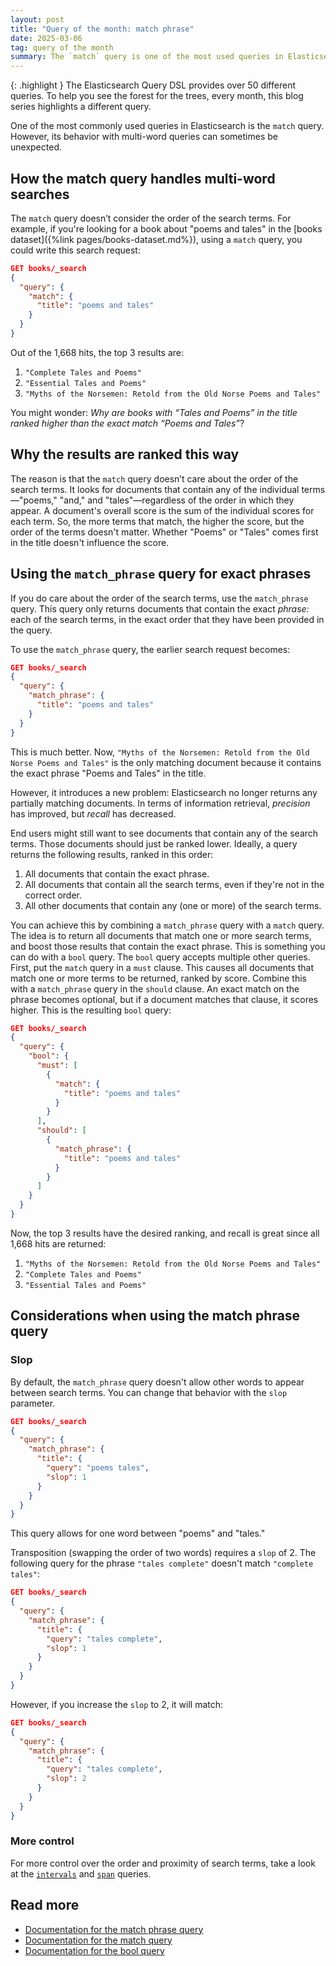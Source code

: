 ```yaml
---
layout: post
title: "Query of the month: match phrase"
date: 2025-03-06
tag: query of the month
summary: The `match` query is one of the most used queries in Elasticsearch, but its behavior with multi-word queries can be unexpected.
---
```


{: .highlight }
The Elasticsearch Query DSL provides over 50 different queries. To help you see the forest for the trees, every month, this blog series highlights a different query.

One of the most commonly used queries in Elasticsearch is the `match` query. However, its behavior with multi-word queries can sometimes be unexpected.

## How the match query handles multi-word searches

The `match` query doesn’t consider the order of the search terms. For example, if you're looking for a book about "poems and tales" in the [books dataset]({%link pages/books-dataset.md%}), using a `match` query, you could write this search request:

```json
GET books/_search
{
  "query": {
    "match": {
      "title": "poems and tales"
    }
  }
}
```

Out of the 1,668 hits, the top 3 results are:

1. `"Complete Tales and Poems"`
1. `"Essential Tales and Poems"`
1. `"Myths of the Norsemen: Retold from the Old Norse Poems and Tales"`

You might wonder: *Why are books with “Tales and Poems” in the title ranked higher than the exact match “Poems and Tales”*?

## Why the results are ranked this way

The reason is that the `match` query doesn’t care about the order of the search terms. It looks for documents that contain any of the individual terms—"poems," "and," and "tales"—regardless of the order in which they appear. A document's overall score is the sum of the individual scores for each term. So, the more terms that match, the higher the score, but the order of the terms doesn't matter. Whether "Poems" or "Tales" comes first in the title doesn't influence the score.

## Using the `match_phrase` query for exact phrases

If you do care about the order of the search terms, use the `match_phrase` query. This query only returns documents that contain the exact *phrase:* each of the search terms, in the exact order that they have been provided in the query. 

To use the `match_phrase` query, the earlier search request becomes:

```json
GET books/_search
{
  "query": {
    "match_phrase": {
      "title": "poems and tales"
    }
  }
}
```

This is much better. Now, `"Myths of the Norsemen: Retold from the Old Norse Poems and Tales"` is the only matching document because it contains the exact phrase "Poems and Tales" in the title. 

However, it introduces a new problem: Elasticsearch no longer returns any partially matching documents. In terms of information retrieval, *precision* has improved, but *recall* has decreased.

End users might still want to see documents that contain any of the search terms. Those documents should just be ranked lower. Ideally, a query returns the following results, ranked in this order:

1. All documents that contain the exact phrase.
1. All documents that contain all the search terms, even if they're not in the correct order.
1. All other documents that contain any (one or more) of the search terms.

You can achieve this by combining a `match_phrase` query with a `match` query. The idea is to return all documents that match one or more search terms, and boost those results that contain the exact phrase. This is something you can do with a `bool` query. The `bool` query accepts multiple other queries. First, put the `match` query in a `must` clause. This causes all documents that match one or more terms to be returned, ranked by score. Combine this with a `match_phrase` query in the `should` clause. An exact match on the phrase becomes optional, but if a document matches that clause, it scores higher. This is the resulting `bool` query:

```json
GET books/_search
{
  "query": {
    "bool": {
      "must": [
        {
          "match": {
            "title": "poems and tales"
          }
        }
      ],
      "should": [
        {
          "match_phrase": {
            "title": "poems and tales"
          }
        }
      ]
    }
  }
}
```

Now, the top 3 results have the desired ranking, and recall is great since all 1,668 hits are returned:

1. `"Myths of the Norsemen: Retold from the Old Norse Poems and Tales"`
1. `"Complete Tales and Poems"`
1. `"Essential Tales and Poems"`

## Considerations when using the match phrase query

### Slop

By default, the `match_phrase` query doesn't allow other words to appear between search terms. You can change that behavior with the `slop` parameter.

```json
GET books/_search
{
  "query": {
    "match_phrase": {
      "title": {
        "query": "poems tales",
        "slop": 1
      }
    }
  }
}
```

This query allows for one word between "poems" and "tales."

Transposition (swapping the order of two words) requires a `slop` of 2. The following query for the phrase `"tales complete"` doesn't match `"complete tales"`:

```json
GET books/_search
{
  "query": {
    "match_phrase": {
      "title": {
        "query": "tales complete",
        "slop": 1
      }
    }
  }
}
```

However, if you increase the `slop` to 2, it will match:

```json
GET books/_search
{
  "query": {
    "match_phrase": {
      "title": {
        "query": "tales complete",
        "slop": 2
      }
    }
  }
}
```

### More control

For more control over the order and proximity of search terms, take a look at the [`intervals`](https://link.es24h.com/7ab6) and [`span`](https://link.es24h.com/c8a3) queries.

## Read more

* [Documentation for the match phrase query](https://link.es24h.com/3c37)
* [Documentation for the match query](https://link.es24h.com/05ba)
* [Documentation for the bool query](https://link.es24h.com/5776)
